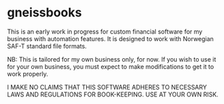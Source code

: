 # gneissbooks
This is an early work in progress for custom financial software for my business with automation features. It is designed to work with Norwegian SAF-T standard file formats.

NB: This is tailored for my own business only, for now. If you wish to use it for your own business, you must expect to make modifications to get it to work properly. 

I MAKE NO CLAIMS THAT THIS SOFTWARE ADHERES TO NECESSARY LAWS AND REGULATIONS FOR BOOK-KEEPING. USE AT YOUR OWN RISK.